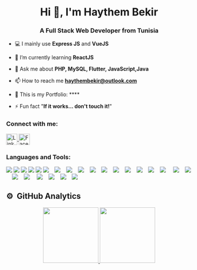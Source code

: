<h1 align="center">Hi 👋, I'm Haythem Bekir </h1>
<h3 align="center">A Full Stack Web Developer from Tunisia</h3>

- 💻 I mainly use **Express JS** and **VueJS**

- 🌱 I’m currently learning **ReactJS** 

- 💬 Ask me about **PHP, MySQL, Flutter, JavaScript,Java**

- 📫 How to reach me **haythembekir@outlook.com**

- 📄 This is my Portfolio: ****
- ⚡ Fun fact "**If it works... don't touch it!**"
<h3 align="left">Connect with me:</h3>
<p align="left">
    <a href="https://www.linkedin.com/in/haythem-bekir-604b9b197/" target="_blank">
        <img
            align="center"
            src="https://image.flaticon.com/icons/png/512/174/174857.png"
            alt="Linkedin"
            height="30"
            width="30"
        >
    </a>
    <a href="https://www.facebook.com/haythem.bakir.14/" target="_blank">
        <img
            align="center"
            src="https://cdn.icon-icons.com/icons2/2108/PNG/512/facebook_icon_130940.png"
            alt="Facebook"
            height="30"
            width="30"
        >
    </a>
</p>
<div>
<h3 align="left">Languages and Tools:</h3>
  <img src="https://img.icons8.com/color/35/000000/android-studio--v2.png"/>
  <img src="https://img.icons8.com/color/35/000000/visual-studio-code-2019.png"/>
    <img src="https://img.icons8.com/color/35/000000/git.png"/>
<img src="https://img.icons8.com/color-glass/35/4a90e2/github.png"/>
  <img src="https://img.icons8.com/color/35/000000/docker.png"/> 
   <img src="https://img.icons8.com/color/35/000000/html-5.png"/>&nbsp; &nbsp;
  <img src="https://img.icons8.com/color/35/000000/css3.png"/>&nbsp; &nbsp;
   <img src="https://img.icons8.com/color/35/000000/bootstrap.png"/>&nbsp; &nbsp;
  <img src="https://img.icons8.com/color/35/4a90e2/javascript--v2.png"/>&nbsp; &nbsp;
  <img src="https://img.icons8.com/fluency/35/000000/android-os.png"/>&nbsp; &nbsp;
  <img src="https://img.icons8.com/officexs/35/000000/java-eclipse.png"/>&nbsp; &nbsp;
  <img src="https://img.icons8.com/color/35/000000/java-coffee-cup-logo--v1.png"/>&nbsp; &nbsp;
  <img src="https://img.icons8.com/color/35/000000/symfony.png"/>&nbsp; &nbsp;
  <img src="https://img.icons8.com/officexs/35/000000/php-logo.png"/>&nbsp; &nbsp;
  <img src="https://img.icons8.com/color/35/4a90e2/spring-logo.png"/>&nbsp; &nbsp;
  <img src="https://img.icons8.com/color/35/000000/flutter.png"/> &nbsp; &nbsp;
  <img src="https://img.icons8.com/color/35/000000/dart.png"/>&nbsp; &nbsp;
  <img src="https://img.icons8.com/color/35/000000/angularjs.png"/>&nbsp; &nbsp;
  <img src="https://img.icons8.com/color/35/000000/python--v2.png"/>&nbsp; &nbsp;
  <img src="https://img.icons8.com/color/35/000000/c-programming.png"/> &nbsp; &nbsp;
  <img src="https://img.icons8.com/color/35/000000/firebase.png"/>&nbsp; &nbsp;
  <img src="https://img.icons8.com/nolan/35/json.png"/>&nbsp; &nbsp;
  <img src="https://img.icons8.com/color/35/000000/mongodb.png"/>&nbsp; &nbsp;
  <img src="https://img.icons8.com/fluency/35/000000/mysql-logo.png"/>&nbsp; &nbsp;
  
  
   ## ⚙️ &nbsp;GitHub Analytics

<p align="center">
<a href="https://github.com/haythembekir20">
  <img height="150em" src="https://github-readme-stats-eight-theta.vercel.app/api?username=haythembekir20&show_icons=true&theme=algolia&include_all_commits=true&count_private=true&hide=issues,contribs"/>
  <img height="150em" src="https://github-readme-stats-eight-theta.vercel.app/api/top-langs/?username=amira-haouet&layout=compact&langs_count=8&theme=algolia"/>
</a>
</p>

<br>
